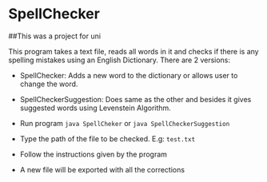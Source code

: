 # SpellChecker
##This was a project for uni

This program takes a text file, reads all words in it and checks if there is any spelling mistakes using an English Dictionary. There are 2 versions: 
  - SpellChecker: Adds a new word to the dictionary or allows user to change the word.
  - SpellCheckerSuggestion: Does same as the other and besides it gives suggested words using Levenstein Algorithm.

- Run program ```java SpellCheker``` or ```java SpellCheckerSuggestion``` 
- Type the path of the file to be checked. E.g: ```test.txt```
- Follow the instructions given by the program
- A new file will be exported with all the corrections
